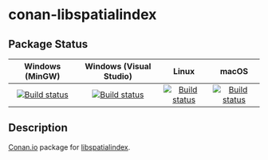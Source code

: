 # conan-libspatialindex

## Package Status

| Windows (MinGW) | Windows (Visual Studio) | Linux | macOS |
|:---------------:|:-----------------------:|:-----:|:-----:|
|[![Build status](https://ci.appveyor.com/api/projects/status/pngmsytc8cs3vwpn/branch/testing%2F1.9.3?svg=true)](https://ci.appveyor.com/project/SpaceIm/conan-libspatialindex)|[![Build status](https://github.com/SpaceIm/conan-libspatialindex/workflows/.github/workflows/windows.yml/badge.svg?branch=testing%2F1.9.3)](https://github.com/SpaceIm/conan-libspatialindex/actions/workflows/windows.yml?query=branch%3Atesting%2F1.9.3)|[![Build status](https://github.com/SpaceIm/conan-libspatialindex/workflows/.github/workflows/linux.yml/badge.svg?branch=testing%2F1.9.3)](https://github.com/SpaceIm/conan-libspatialindex/actions/workflows/linux.yml?query=branch%3Atesting%2F1.9.3)|[![Build status](https://github.com/SpaceIm/conan-libspatialindex/workflows/.github/workflows/macos.yml/badge.svg?branch=testing%2F1.9.3)](https://github.com/SpaceIm/conan-libspatialindex/actions/workflows/macos.yml?query=branch%3Atesting%2F1.9.3)|

## Description

[Conan.io](https://conan.io) package for [libspatialindex](https://github.com/libspatialindex/libspatialindex).
